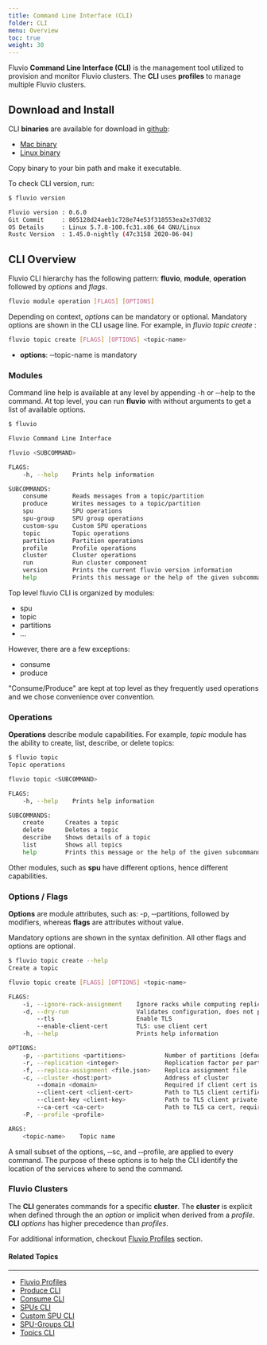 ```yaml
---
title: Command Line Interface (CLI)
folder: CLI 
menu: Overview
toc: true
weight: 30
---
```



Fluvio **Command Line Interface (CLI)** is the management tool utilized to provision and monitor Fluvio clusters. The **CLI** uses **profiles** to manage multiple Fluvio clusters. 

## Download and Install

CLI **binaries** are available for download in <a href="https://github.com/infinyon/fluvio/releases" target="_blank">github</a>:

* <a href="https://github.com/infinyon/fluvio/releases/latest" target="_blank">Mac binary</a>
* <a href="https://github.com/infinyon/fluvio/releases/latest" target="_blank">Linux binary</a>

Copy binary to your bin path and make it executable. 

To check CLI version, run:

```bash
$ fluvio version

Fluvio version : 0.6.0
Git Commit     : 805128d24aeb1c728e74e53f318553ea2e37d032
OS Details     : Linux 5.7.8-100.fc31.x86_64 GNU/Linux
Rustc Version  : 1.45.0-nightly (47c3158 2020-06-04)
```

## CLI Overview

Fluvio CLI hierarchy has the following pattern: **fluvio**, **module**, **operation** followed by _options_ and _flags_. 

```bash
fluvio module operation [FLAGS] [OPTIONS]
```

Depending on context, _options_ can be mandatory or optional. Mandatory options are shown in the CLI usage line. For example, in _fluvio topic create_ :

```bash
fluvio topic create [FLAGS] [OPTIONS] <topic-name>
```

* **options**: &dash;&dash;topic-name is mandatory

### Modules

Command line help is available at any level by appending -h or &dash;&dash;help to the command. At top level, you can run **fluvio** with without arguments to get a list of available options.

```bash
$ fluvio 

Fluvio Command Line Interface

fluvio <SUBCOMMAND>

FLAGS:
    -h, --help    Prints help information

SUBCOMMANDS:
    consume       Reads messages from a topic/partition
    produce       Writes messages to a topic/partition
    spu           SPU operations
    spu-group     SPU group operations
    custom-spu    Custom SPU operations
    topic         Topic operations
    partition     Partition operations
    profile       Profile operations
    cluster       Cluster operations
    run           Run cluster component
    version       Prints the current fluvio version information
    help          Prints this message or the help of the given subcommand(s)
```

Top level fluvio CLI is organized by modules:

* spu
* topic
* partitions
* ...

However, there are a few exceptions:

* consume
* produce


"Consume/Produce" are kept at top level as they frequently used operations and we chose convenience over convention.

### Operations

**Operations** describe module capabilities. For example, _topic_ module has the ability to create, list, describe, or delete topics:

```bash
$ fluvio topic
Topic operations

fluvio topic <SUBCOMMAND>

FLAGS:
    -h, --help    Prints help information

SUBCOMMANDS:
    create      Creates a topic
    delete      Deletes a topic
    describe    Shows details of a topic
    list        Shows all topics
    help        Prints this message or the help of the given subcommand(s)
```

Other modules, such as **spu** have different options, hence different capabilities.

### Options / Flags

**Options** are module attributes, such as: -p, &dash;&dash;partitions, followed by modifiers, whereas **flags** are attributes without value.

Mandatory options are shown in the syntax definition. All other flags and options are optional.

```bash
$ fluvio topic create --help
Create a topic

fluvio topic create [FLAGS] [OPTIONS] <topic-name>

FLAGS:
    -i, --ignore-rack-assignment    Ignore racks while computing replica assignment
    -d, --dry-run                   Validates configuration, does not provision
        --tls                       Enable TLS
        --enable-client-cert        TLS: use client cert
    -h, --help                      Prints help information

OPTIONS:
    -p, --partitions <partitions>           Number of partitions [default: 1]
    -r, --replication <integer>             Replication factor per partition [default: 1]
    -f, --replica-assignment <file.json>    Replica assignment file
    -c, --cluster <host:port>               Address of cluster
        --domain <domain>                   Required if client cert is used
        --client-cert <client-cert>         Path to TLS client certificate
        --client-key <client-key>           Path to TLS client private key
        --ca-cert <ca-cert>                 Path to TLS ca cert, required when client cert is enabled
    -P, --profile <profile>                 

ARGS:
    <topic-name>    Topic name

```

A small subset of the options, &dash;&dash;sc, and &dash;&dash;profile, are applied to every command. The purpose of these options is to help the CLI identify the location of the services where to send the command.

### Fluvio Clusters

The **CLI** generates commands for a specific **cluster**. The **cluster** is explicit when defined through the an  _option_ or implicit when derived from a _profile_. **CLI** _options_ has higher precedence than _profiles_. 

For additional information, checkout [Fluvio Profiles](./profiles) section.


#### Related Topics
-------------------
* [Fluvio Profiles](./profiles/)
* [Produce CLI](./produce/)
* [Consume CLI](./consume/)
* [SPUs CLI](./spus/)
* [Custom SPU CLI](./custom-spus/)
* [SPU-Groups CLI](./spu-groups/)
* [Topics CLI](./topics/)
